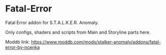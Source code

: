 # Fatal-Error
Fatal Error addon for S.T.A.L.K.E.R. Anomaly.

Only configs, shaders and scripts from Main and Storyline parts here.

Moddb link: https://www.moddb.com/mods/stalker-anomaly/addons/fatal-error-by-ncenka
